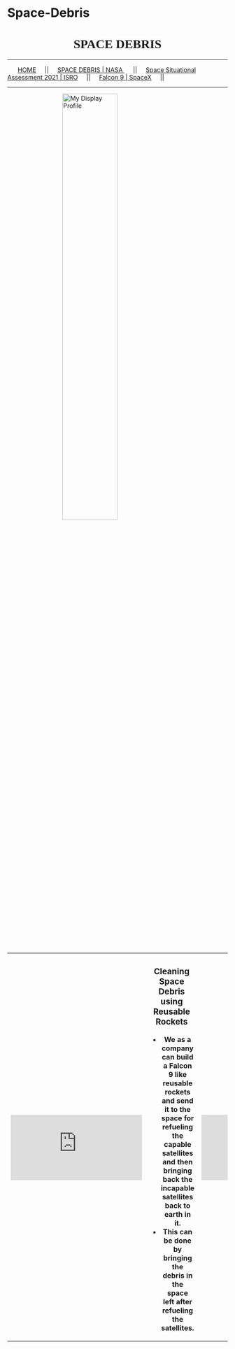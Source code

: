 # Space-Debris
<html>
<head>
    <style>
        .center {
            display: block;
            margin-left: auto;
            margin-right: auto;
            width: 50%;
        }
    </style>

</head>
<body>
    <h1 style="text-align: center; font-family:verdana;">SPACE DEBRIS</h1>
    <hr>
        &nbsp;&nbsp;&nbsp;&nbsp;&nbsp; <a href="#">HOME</a>&nbsp;&nbsp;&nbsp;&nbsp;&nbsp;||&nbsp;&nbsp;&nbsp;&nbsp;&nbsp;<a href="https://www.nasa.gov/centers/hq/library/find/bibliographies/space_debris">SPACE DEBRIS | NASA </a>&nbsp;&nbsp;&nbsp;&nbsp;&nbsp;||&nbsp;&nbsp;&nbsp;&nbsp;&nbsp;<a href="https://www.isro.gov.in/update/24-mar-2022/space-situational-assessment-2021">Space Situational Assessment 2021 | ISRO</a>&nbsp;&nbsp;&nbsp;&nbsp;&nbsp;||&nbsp;&nbsp;&nbsp;&nbsp;&nbsp;<a href="https://www.spacex.com/vehicles/falcon-9/">Falcon 9 | SpaceX</a>&nbsp;&nbsp;&nbsp;&nbsp;&nbsp;||
    <hr>
    <img class="center" src="C:\Users\akhil\OneDrive\Pictures\space debris.jpg"
    alt = "My Display Profile">
    <table style="width:100%">
        <tr style="height:200px">
          <th style="width:28%"><iframe src="https://www.youtube.com/embed/eeQnv_IWttw" title="YouTube video player" frameborder="0" allow="accelerometer; autoplay; clipboard-write; encrypted-media; gyroscope; picture-in-picture" allowfullscreen></iframe></th>
          <th style="width:28%"><h3>Cleaning Space Debris using Reusable Rockets</h3>
        <ul>
            <li>We as a company can build a Falcon 9 like reusable rockets and send it to the space for refueling the capable satellites and then bringing back the incapable satellites back to earth in it.</li>
            <li>This can be done by bringing the debris in the space left after refueling the satellites. </li>
        </ul>
        </th>
          <th style="width:28%"><iframe src="https://www.youtube.com/embed/kFYwvhpmYAk" title="YouTube video player" frameborder="0" allow="accelerometer; autoplay; clipboard-write; encrypted-media; gyroscope; picture-in-picture" allowfullscreen></iframe></th>
        </tr>
    </table>

</body>
</html>
